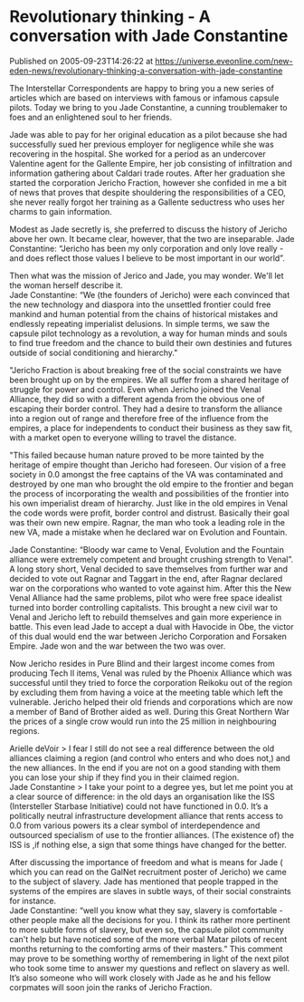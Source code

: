 # Revolutionary thinking - A conversation with Jade Constantine
Published on 2005-09-23T14:26:22 at https://universe.eveonline.com/new-eden-news/revolutionary-thinking-a-conversation-with-jade-constantine

The Interstellar Correspondents are happy to bring you a new series of articles which are based on interviews with famous or infamous capsule pilots. Today we bring to you Jade Constantine, a cunning troublemaker to foes and an enlightened soul to her friends. 

Jade was able to pay for her original education as a pilot because she had successfully sued her previous employer for negligence while she was recovering in the hospital. She worked for a period as an undercover Valentine agent for the Gallente Empire, her job consisting of infiltration and information gathering about Caldari trade routes. After her graduation she started the corporation Jericho Fraction, however she confided in me a bit of news that proves that despite shouldering the responsibilities of a CEO, she never really forgot her training as a Gallente seductress who uses her charms to gain information. 

Modest as Jade secretly is, she preferred to discuss the history of Jericho above her own. It became clear, however, that the two are inseparable. Jade Constantine: “Jericho has been my only corporation and only love really - and does reflect those values I believe to be most important in our world”. 

Then what was the mission of Jerico and Jade, you may wonder. We'll let the woman herself describe it.   
Jade Constantine: “We (the founders of Jericho) were each convinced that the new technology and diaspora into the unsettled frontier could free mankind and human potential from the chains of historical mistakes and endlessly repeating imperialist delusions. In simple terms, we saw the capsule pilot technology as a revolution, a way for human minds and souls to find true freedom and the chance to build their own destinies and futures outside of social conditioning and hierarchy."

"Jericho Fraction is about breaking free of the social constraints we have been brought up on by the empires. We all suffer from a shared heritage of struggle for power and control. Even when Jericho joined the Venal Alliance, they did so with a different agenda from the obvious one of escaping their border control. They had a desire to transform the alliance into a region out of range and therefore free of the influence from the empires, a place for independents to conduct their business as they saw fit, with a market open to everyone willing to travel the distance.

"This failed because human nature proved to be more tainted by the heritage of empire thought than Jericho had foreseen. Our vision of a free society in 0.0 amongst the free captains of the VA was contaminated and destroyed by one man who brought the old empire to the frontier and began the process of incorporating the wealth and possibilities of the frontier into his own imperialist dream of hierarchy. Just like in the old empires in Venal the code words were profit, border control and distrust. Basically their goal was their own new empire. Ragnar, the man who took a leading role in the new VA, made a mistake when he declared war on Evolution and Fountain. 

Jade Constantine: “Bloody war came to Venal, Evolution and the Fountain alliance were extremely competent and brought crushing strength to Venal”. A long story short, Venal decided to save themselves from further war and decided to vote out Ragnar and Taggart in the end, after Ragnar declared war on the corporations who wanted to vote against him. After this the New Venal Alliance had the same problems, pilot who were free space idealist turned into border controlling capitalists. This brought a new civil war to Venal and Jericho left to rebuild themselves and gain more experience in battle. This even lead Jade to accept a dual with Havocide in Obe, the victor of this dual would end the war between Jericho Corporation and Forsaken Empire. Jade won and the war between the two was over. 

Now Jericho resides in Pure Blind and their largest income comes from producing Tech II items, Venal was ruled by the Phoenix Alliance which was successful until they tried to force the corporation Reikoku out of the region by excluding them from having a voice at the meeting table which left the vulnerable. Jericho helped their old friends and corporations which are now a member of Band of Brother aided as well. During this Great Northern War the prices of a single crow would run into the 25 million in neighbouring regions. 

Arielle deVoir > I fear I still do not see a real difference between the old alliances claiming a region (and control who enters and who does not,) and the new alliances. In the end if you are not on a good standing with them you can lose your ship if they find you in their claimed region.   
Jade Constantine > I take your point to a degree yes, but let me point you at a clear source of difference: in the old days an organisation like the ISS (Intersteller Starbase Initiative) could not have functioned in 0.0. It’s a politically neutral infrastructure development alliance that rents access to 0.0 from various powers its a clear symbol of interdependence and outsourced specialism of use to the frontier alliances. (The existence of) the ISS is ,if nothing else, a sign that some things have changed for the better. 

After discussing the importance of freedom and what is means for Jade ( which you can read on the GalNet recruitment poster of Jericho) we came to the subject of slavery. Jade has mentioned that people trapped in the systems of the empires are slaves in subtle ways, of their social constraints for instance.   
Jade Constantine: “well you know what they say, slavery is comfortable - other people make all the decisions for you. I think its rather more pertinent to more subtle forms of slavery, but even so, the capsule pilot community can't help but have noticed some of the more verbal Matar pilots of recent months returning to the comforting arms of their masters.” This comment may prove to be something worthy of remembering in light of the next pilot who took some time to answer my questions and reflect on slavery as well. It’s also someone who will work closely with Jade as he and his fellow corpmates will soon join the ranks of Jericho Fraction.
